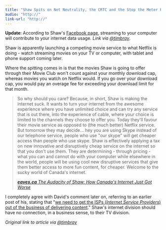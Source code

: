 ```yaml
---
title: "Shaw Spits on Net Neutrality, the CRTC and the Stop the Meter Petition"
audio: "http://"
link-url: "http://"
---
```

<p><strong>Update</strong>: According to Shaw's <a href="http://www.facebook.com/topic.php?uid=151441184886657&topic=711">Facebook page</a>, streaming to your computer will contribute to your internet data usage. <em>Link via <a href="https://twitter.com/timbray/status/91940817958223872">@timbray</a></em>.</p>
<p>Shaw is apparently launching a competing movie service to what Netflix is doing - watch streaming movies on your TV or computer, with tablet and phone support coming later.</p>
<p>Where the spitting comes in is that the movies Shaw is going to offer through their Movie Club won't count against your monthly download cap, whereas movies you watch on Netflix would. If you go over your download cap, you  would pay an overage fee for exceeding your download limit for that month.</p>
<blockquote><p>So why should you care? Because, in short, Shaw is making the internet suck. It wants to turn your internet from the awesome experience where you have unlimited choice and can try any service that is out there, into the experience of cable, where your choice is limited to the channels they choose to offer you. Today they'll favour their movie service as opposed to (the much better) Netflix service. But tomorrow they may decide... hey you are using Skype instead of our telephone service, people who use "our skype" will get cheaper access than people who use skype. Shaw is effectively applying a tax on new innovative and disruptively cheap service on the internet so that you don't use them. They are determining - through pricing - what you can and cannot do with your computer while elsewhere in the world, people will be using cool new disruptive services that give them better access to more fun content, for cheaper. Welcome to the sucky world of Canada's internet.</p>
<p><cite><a href="http://eaves.ca/2011/07/15/the-audacity-of-shaw-how-canadas-internet-just-got-worse/"><strong>eaves.ca</strong> The Audacity of Shaw: How Canada's Internet Just Got Worse</a></cite></p></blockquote>
<p>I completely agree with David's comment later on, referring to an earlier post of his, stating that "<a href="http://eaves.ca/2011/05/24/how-to-unsuck-canada’s-internet-creating-the-right-incentives/">we need to get the ISPs (<em>Internet Service Providers</em>) out of the business of delivering content</a>." Shaw's internet division should have no connection, in a business sense, to their TV division.</p>
<p><em>Original link to article via <a href="https://twitter.com/timbray/status/91916141336866816">@timbray</a></em></p>
